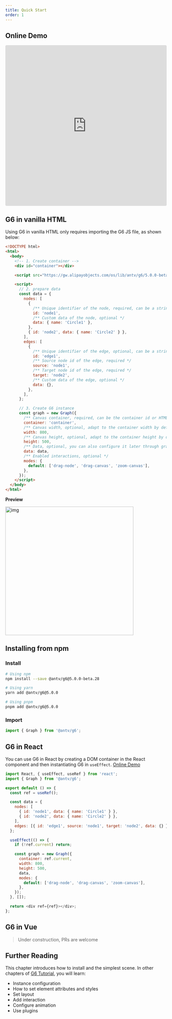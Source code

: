 ```yaml
---
title: Quick Start
order: 1
---
```


## Online Demo

<iframe src="https://codesandbox.io/embed/g6-v5-beta-quick-start-m3yncv?fontsize=14&hidenavigation=1&theme=light"
   style="width:100%; height:500px; border:0; border-radius: 4px; overflow:hidden;"
   title="g6-v5-beta-quick-start"
   allow="accelerometer; ambient-light-sensor; camera; encrypted-media; geolocation; gyroscope; hid; microphone; midi; payment; usb; vr; xr-spatial-tracking"
   sandbox="allow-forms allow-modals allow-popups allow-presentation allow-same-origin allow-scripts"
 ></iframe>

## G6 in vanilla HTML

Using G6 in vanilla HTML only requires importing the G6 JS file, as shown below:

```html
<!DOCTYPE html>
<html>
  <body>
    <!-- 1. Create container -->
    <div id="container"></div>

    <script src="https://gw.alipayobjects.com/os/lib/antv/g6/5.0.0-beta.28/dist/g6.min.js"></script>

    <script>
      // 2. prepare data
      const data = {
        nodes: [
          {
            /** Unique identifier of the node, required, can be a string or number */
            id: 'node1',
            /** Custom data of the node, optional */
            data: { name: 'Circle1' },
          },
          { id: 'node2', data: { name: 'Circle2' } },
        ],
        edges: [
          {
            /** Unique identifier of the edge, optional, can be a string or number */
            id: 'edge1',
            /** Source node id of the edge, required */
            source: 'node1',
            /** Target node id of the edge, required */
            target: 'node2',
            /** Custom data of the edge, optional */
            data: {},
          },
        ],
      };

      // 3. Create G6 instance
      const graph = new Graph({
        /** Canvas container, required, can be the container id or HTML node object */
        container: 'container',
        /** Canvas width, optional, adapt to the container width by default */
        width: 800,
        /** Canvas height, optional, adapt to the container height by default */
        height: 500,
        /** Data, optional, you can also configure it later through graph.read(data) */
        data: data,
        /** Enabled interactions, optional */
        modes: {
          default: ['drag-node', 'drag-canvas', 'zoom-canvas'],
        },
      });
    </script>
  </body>
</html>
```

**Preview**

<img src='https://mdn.alipayobjects.com/huamei_qa8qxu/afts/img/A*DQl8SJmb_6gAAAAAAAAAAAAADmJ7AQ/original' width=400 alt='img' />

## Installing from npm

### Install

```bash
# Using npm
npm install --save @antv/g6@5.0.0-beta.28

# Using yarn
yarn add @antv/g6@5.0.0

# Using pnpm
pnpm add @antv/g6@5.0.0
```

### Import

```js
import { Graph } from '@antv/g6';
```

## G6 in React

You can use G6 in React by creating a DOM container in the React component and then instantiating G6 in `useEffect`. [Online Demo](https://codesandbox.io/s/g6-5-0-demo-hqjs9w)

```js
import React, { useEffect, useRef } from 'react';
import { Graph } from '@antv/g6';

export default () => {
  const ref = useRef();

  const data = {
    nodes: [
      { id: 'node1', data: { name: 'Circle1' } },
      { id: 'node2', data: { name: 'Circle2' } },
    ],
    edges: [{ id: 'edge1', source: 'node1', target: 'node2', data: {} }],
  };

  useEffect(() => {
    if (!ref.current) return;

    const graph = new Graph({
      container: ref.current,
      width: 800,
      height: 500,
      data,
      modes: {
        default: ['drag-node', 'drag-canvas', 'zoom-canvas'],
      },
    });
  }, []);

  return <div ref={ref}></div>;
};
```

## G6 in Vue

> Under construction, PRs are welcome

## Further Reading

This chapter introduces how to install and the simplest scene. In other chapters of [G6 Tutorial](https://g6.antv.vision/en/docs/tutorial/preface), you will learn:

- Instance configuration
- How to set element attributes and styles
- Set layout
- Add interaction
- Configure animation
- Use plugins

